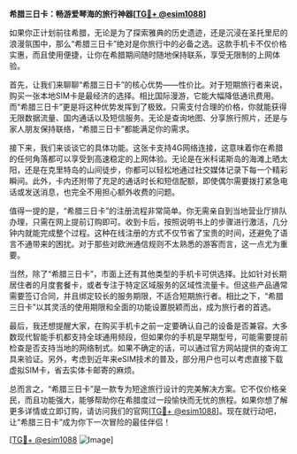 **希腊三日卡：畅游爱琴海的旅行神器[[TG💪+ @esim1088](https://t.me/s/esim1088)]**

如果你正计划前往希腊，无论是为了探索雅典的历史遗迹，还是沉浸在圣托里尼的浪漫氛围中，那么“希腊三日卡”绝对是你旅行中的必备之选。这款手机卡不仅价格实惠，而且使用便捷，让你在希腊期间随时随地保持联系，享受无限制的上网体验。

首先，让我们来聊聊“希腊三日卡”的核心优势——性价比。对于短期旅行者来说，购买一张本地SIM卡是最经济的选择。相比国际漫游，它能大幅降低通讯费用。而“希腊三日卡”更是将这种优势发挥到了极致。只需支付合理的价格，你就能获得无限数据流量、国内通话以及短信服务。无论是查询地图、分享旅行照片，还是与家人朋友保持联络，“希腊三日卡”都能满足你的需求。

接下来，我们来谈谈它的具体功能。这张卡支持4G网络连接，这意味着你在希腊的任何角落都可以享受到高速稳定的上网体验。无论是在米科诺斯岛的海滩上晒太阳，还是在克里特岛的山间徒步，你都可以轻松地通过社交媒体记录下每一个精彩瞬间。此外，卡内还附带了充足的通话时长和短信配额，即使偶尔需要拨打紧急电话或发送消息，也完全不用担心额外收费的问题。

值得一提的是，“希腊三日卡”的注册流程非常简单。你无需亲自到当地营业厅排队办理，只需在网上提前订购即可。收到卡后，按照说明书上的步骤进行激活，几分钟内就能完成整个过程。这种在线注册的方式不仅节省了宝贵的时间，还避免了语言不通带来的困扰。对于那些对欧洲通信规则不太熟悉的游客而言，这一点尤为重要。

当然，除了“希腊三日卡”，市面上还有其他类型的手机卡可供选择。比如针对长期居住者的月度套餐卡，或者专注于特定区域服务的区域性流量卡。但这些产品通常需要签订合同，并且绑定较长的服务期限，不适合短期旅行者。相比之下，“希腊三日卡”以其灵活的使用期限和全面的功能设置脱颖而出，成为旅行者的首选。

最后，我还想提醒大家，在购买手机卡之前一定要确认自己的设备是否兼容。大多数现代智能手机都支持全球通用频段，但如果你的手机是早期型号，可能需要提前检查是否支持当地的网络制式。如果不确定的话，可以通过官方网站提供的查询工具来验证。另外，考虑到近年来eSIM技术的普及，部分用户也可以考虑直接下载虚拟SIM卡，省去实体卡邮寄的麻烦。

总而言之，“希腊三日卡”是一款专为短途旅行设计的完美解决方案。它不仅价格亲民，而且功能强大，能够帮助你在希腊度过一段愉快而无忧的旅程。如果你想了解更多详情或立即订购，请访问我们的官网[[TG💪+ @esim1088](https://t.me/s/esim1088)]。现在就行动吧，让“希腊三日卡”成为你下一次冒险的最佳伴侣！

[[TG💪+ @esim1088](https://t.me/s/esim1088) ![Image](https://i.postimg.cc/4NQfJmqS/Snipaste-2025-05-13-00-14-12.png)]